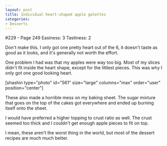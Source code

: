 ```yaml
---
layout: post
title: Individual heart-shaped apple galettes
categories:
- Desserts
---
```


#229 - Page 249
Easiness: 3
Tastiness: 2

Don't make this. I only got one pretty heart out of the 6, it doesn't taste as good as it looks, and it's generally not worth the effort.

One problem I had was that my apples were way too big. Most of my slices didn't fit inside the heart shape, except for the littlest pieces. This was why I only got one good looking heart.

[shashin type="photo" id="561" size="large" columns="max" order="user" position="center"]


These also made a horrible mess on my baking sheet. The sugar mixture that goes on the top of the cakes got everywhere and ended up burning itself onto the sheet.

I would have preferred a higher topping to crust ratio as well. The crust seemed too thick and I couldn't get enough apple pieces to fit on top.

I mean, these aren't the worst thing in the world, but most of the dessert recipes are much much better.
